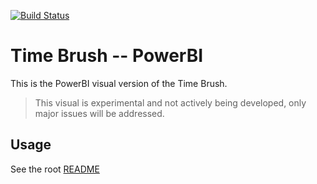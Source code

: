 [![Build Status](https://travis-ci.org/Microsoft/PowerBI-visuals-TimeBrush.svg?branch=develop)](https://travis-ci.org/Microsoft/PowerBI-visuals-TimeBrush)

# Time Brush -- PowerBI

This is the PowerBI visual version of the Time Brush.

> This visual is experimental and not actively being developed, only major issues will be addressed.

## Usage
See the root [README](../../README.md)
